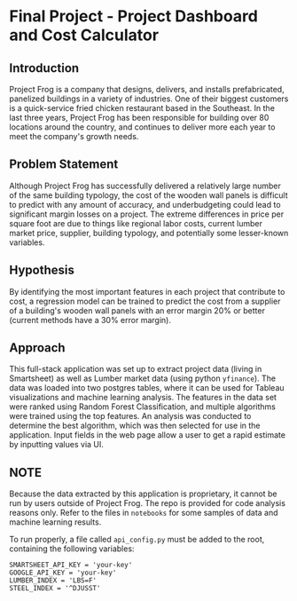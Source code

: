 # Final Project - Project Dashboard and Cost Calculator
## Introduction
Project Frog is a company that designs, delivers, and installs prefabricated, panelized buildings in a variety of industries.  One of their biggest customers is a quick-service fried chicken restaurant based in the Southeast.  In the last three years, Project Frog has been responsible for building over 80 locations around the country, and continues to deliver more each year to meet the company's growth needs.

## Problem Statement
Although Project Frog has successfully delivered a relatively large number of the same building typology, the cost of the wooden wall panels is difficult to predict with any amount of accuracy, and underbudgeting could lead to significant margin losses on a project.  The extreme differences in price per square foot are due to things like regional labor costs, current lumber market price, supplier, building typology, and potentially some lesser-known variables.

## Hypothesis
By identifying the most important features in each project that contribute to cost, a regression model can be trained to predict the cost from a supplier of a building's wooden wall panels with an error margin 20% or better (current methods have a 30% error margin).

## Approach
This full-stack application was set up to extract project data (living in Smartsheet) as well as Lumber market data (using python `yfinance`).  The data was loaded into two postgres tables, where it can be used for Tableau visualizations and machine learning analysis.  The features in the data set were ranked using Random Forest Classification, and multiple algorithms were trained using the top features.  An analysis was conducted to determine the best algorithm, which was then selected for use in the application.  Input fields in the web page allow a user to get a rapid estimate by inputting values via UI.

## NOTE
Because the data extracted by this application is proprietary, it cannot be run by users outside of Project Frog.  The repo is provided for code analysis reasons only.  Refer to the files in `notebooks` for some samples of data and machine learning results. 

To run properly, a file called `api_config.py` must be added to the root, containing the following variables:
```
SMARTSHEET_API_KEY = 'your-key'
GOOGLE_API_KEY = 'your-key'
LUMBER_INDEX = 'LBS=F'
STEEL_INDEX = '^DJUSST'
```

